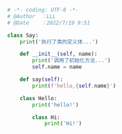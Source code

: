 
<BlogInfo id="1182" title="3.tmpclass" author="白日梦想猿" pv=0 read_times=0 pre_cost_time=0分19秒 category="类元编程" tag_list="['类元编程']" create_time="2022.07.19 09:51:56" update_time="2022.07.19 10:39:52" />

```python
# -*- coding: UTF-8 -*-                            
# @Author  ：LLL                         
# @Date    ：2022/7/19 9:51  

class Say:
    print('执行了类的定义体...')

    def __init__(self, name):
        print('调用了初始化方法...')
        self.name = name

    def say(self):
        print(f'hello,{self.name}')

    class Hello:
        print('hello!')

        class Hi:
            print('Hi!')

```
